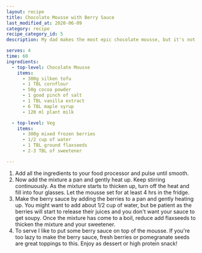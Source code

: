 ```yaml
---
layout: recipe
title: Chocolate Mousse with Berry Sauce
last_modified_at: 2020-06-09
category: recipe
recipe_category_id: 5
description: My dad makes the most epic chocolate mousse, but it's not vegan O! I found this recipe, and I do have to say that this is quite a good replacement. The bonus; it's really easy to make and even qualifies as a high protein treat since we're using silken tofu!

serves: 4
time: 60
ingredients:
  - top-level: Chocolate Mousse
    items:
      - 300g silken tofu
      - 1 TBL cornflour
      - 50g cocoa powder
      - 1 good pinch of salt
      - 1 TBL vanilla extract
      - 6 TBL maple syrup
      - 120 ml plant milk

  - top-level: Veg
    items:
      - 300g mixed frozen berries
      - 1/2 cup of water
      - 1 TBL ground flaxseeds
      - 2-3 TBL of sweetener

---
```

1.	Add all the ingredients to your food processor and pulse until smooth.
2.	Now add the mixture a pan and gently heat up. Keep stirring continuously. As the mixture starts to thicken up, turn off the heat and fill into four glasses. Let the mousse set for at least 4 hrs in the fridge.
3.	Make the berry sauce by adding the berries to a pan and gently heating up. You might want to add about 1/2 cup of water, but be patient as the berries will start to release their juices and you don't want your sauce to get soupy. Once the mixture has come to a boil, reduce add flaxseeds to thicken the mixture and your sweetener.
4.	To serve I like to put some berry sauce on top of the mousse. If you're too lazy to make the berry sauce, fresh berries or pomegranate seeds are great toppings to this. Enjoy as dessert or high protein snack!
